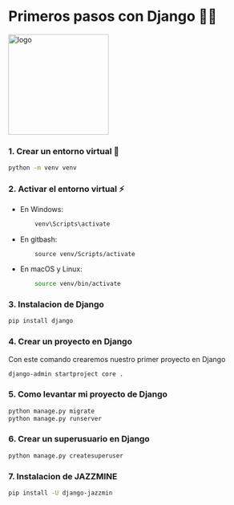 # Primeros pasos con Django 🦾🐍
[<img src="https://daiderd.com/nix-darwin/images/nix-darwin.png" width="200px" alt="logo" />](https://github.com/LnL7/nix-darwin)
### 1. Crear un entorno virtual 🐍

```bash
python -m venv venv

```

### 2. Activar el entorno virtual ⚡
- En Windows:
    ```bash
        venv\Scripts\activate
    ```
- En gitbash:
    ```
        source venv/Scripts/activate
    ```
- En macOS y Linux:
    ```bash
        source venv/bin/activate
    ```


### 3. Instalacion de Django
```bash
pip install django
```
### 4. Crear un proyecto en Django
Con este comando crearemos nuestro primer proyecto en Django
```bash
django-admin startproject core .
```
### 5. Como levantar mi proyecto de Django
```bash
python manage.py migrate
python manage.py runserver
```
### 6. Crear un superusuario en Django
```bash
python manage.py createsuperuser
```
### 7. Instalacion de JAZZMINE
```bash
pip install -U django-jazzmin
```
